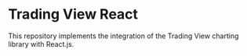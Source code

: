 # Trading View React

This repository implements the integration of the Trading View charting library with React.js.

